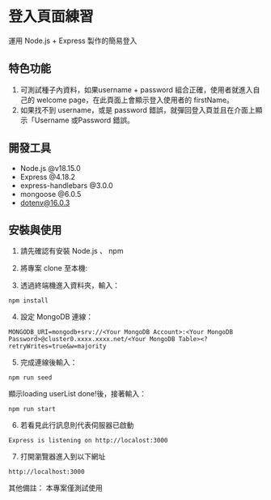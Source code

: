 # 登入頁面練習

運用 Node.js + Express 製作的簡易登入


## 特色功能

1. 可測試種子內資料，如果username + password 組合正確，使用者就進入自己的 welcome page，在此頁面上會顯示登入使用者的 firstName。
2. 如果找不到 username，或是 password 錯誤，就彈回登入頁並且在介面上顯示「Username 或Password 錯誤。


## 開發工具

* Node.js @v18.15.0
* Express @4.18.2
* express-handlebars @3.0.0
* mongoose @6.0.5
* dotenv@16.0.3


## 安裝與使用

1. 請先確認有安裝 Node.js 、 npm

2. 將專案 clone 至本機:

3. 透過終端機進入資料夾，輸入：
```
npm install
```

4. 設定 MongoDB 連線：
```
MONGODB_URI=mongodb+srv://<Your MongoDB Account>:<Your MongoDB Password>@cluster0.xxxx.xxxx.net/<Your MongoDB Table><?retryWrites=true&w=majority
```

5. 完成連線後輸入：
```
npm run seed
```
顯示loading userList done!後，接著輸入：
```
npm run start
```

6. 若看見此行訊息則代表伺服器已啟動
```
Express is listening on http://localost:3000
```

7. 打開瀏覽器進入到以下網址
```
http://localhost:3000
```

其他備註：
本專案僅測試使用